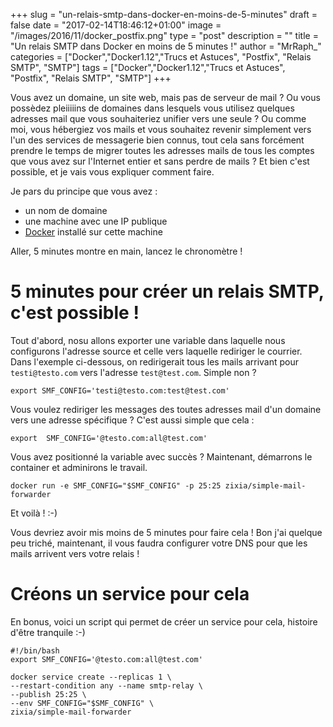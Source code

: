 +++
slug = "un-relais-smtp-dans-docker-en-moins-de-5-minutes"
draft = false
date = "2017-02-14T18:46:12+01:00"
image = "/images/2016/11/docker_postfix.png"
type = "post"
description = ""
title = "Un relais SMTP dans Docker en moins de 5 minutes !"
author = "MrRaph_"
categories = ["Docker","Docker1.12","Trucs et Astuces", "Postfix", "Relais SMTP", "SMTP"]
tags = ["Docker","Docker1.12","Trucs et Astuces", "Postfix", "Relais SMTP", "SMTP"]
+++


Vous avez un domaine, un site web, mais pas de serveur de mail ? Ou vous possèdez pleiiiiins de domaines dans lesquels vous utilisez quelques adresses mail que vous souhaiteriez unifier vers une seule ? Ou comme moi, vous hébergiez vos mails et vous souhaitez revenir simplement vers l'un des services de messagerie bien connus, tout cela sans forcément prendre le temps de migrer toutes les adresses mails de tous les comptes que vous avez sur l'Internet entier et sans perdre de mails ? Et bien c'est possible, et je vais vous expliquer comment faire.

Je pars du principe que vous avez :
* un nom de domaine
* une machine avec une IP publique
* [Docker]() installé sur cette machine


Aller, 5 minutes montre en main, lancez le chronomètre !

# 5 minutes pour créer un relais SMTP, c'est possible !

Tout d'abord, nosu allons exporter une variable dans laquelle nous configurons l'adresse source et celle vers laquelle rediriger le courrier. Dans l'exemple ci-dessous, on redirigerait tous les mails arrivant pour `testi@testo.com` vers l'adresse `test@test.com`. Simple non ?

    export SMF_CONFIG='testi@testo.com:test@test.com'

Vous voulez rediriger les messages des toutes adresses mail d'un domaine vers une adresse spécifique ? C'est aussi simple que cela :

    export  SMF_CONFIG='@testo.com:all@test.com'

Vous avez positionné la variable avec succès ? Maintenant, démarrons le container et adminirons le travail.

    docker run -e SMF_CONFIG="$SMF_CONFIG" -p 25:25 zixia/simple-mail-forwarder

Et voilà ! :-)

Vous devriez avoir mis moins de 5 minutes pour faire cela ! Bon j'ai quelque peu triché, maintenant, il vous faudra configurer votre DNS pour que les mails arrivent vers votre relais !

# Créons un service pour cela

En bonus, voici un script qui permet de créer un service pour cela, histoire d'être tranquile :-)

    #!/bin/bash
    export SMF_CONFIG='@testo.com:all@test.com'

    docker service create --replicas 1 \
    --restart-condition any --name smtp-relay \
    --publish 25:25 \
    --env SMF_CONFIG="$SMF_CONFIG" \
    zixia/simple-mail-forwarder
